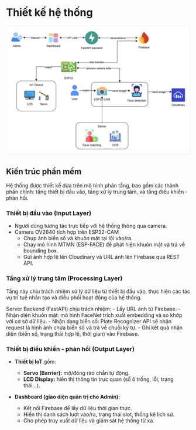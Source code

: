 # Thiết kế hệ thống

![Sơ đồ kiến trúc hệ thống](image.png)

## Kiến trúc phần mềm

Hệ thống được thiết kế dựa trên mô hình phân tầng, bao gồm các thành phần chính: tầng thiết bị đầu vào, tầng xử lý trung tâm, và tầng điều khiển - phản hồi.

### Thiết bị đầu vào (Input Layer)

- Người dùng tương tác trực tiếp với hệ thống thông qua camera.
- Camera OV2640 tích hợp trên ESP32-CAM
    - Chụp ảnh biển số và khuôn mặt tại lối vào/ra.
    - Chạy mô hình MTMN (ESP-FACE) để phát hiện khuôn mặt và trả về bounding box.
    - Gửi ảnh hợp lệ lên Cloudinary và URL ảnh lên Firebase qua REST API.

### Tầng xử lý trung tâm (Processing Layer)

Tầng này chịu trách nhiệm xử lý dữ liệu từ thiết bị đầu vào, thực hiện các tác vụ trí tuệ nhân tạo và điều phối hoạt động của hệ thống.

Server Backend (FastAPI) chịu trách nhiệm:
    - Lấy URL ảnh từ Firebase.
    - Nhận diện khuôn mặt: mô hình FaceNet trích xuất embedding và so khớp với cơ sở dữ liệu.
    - Nhận dạng biển số: Plate Recognizer API sẽ nhận request là hình ảnh chứa biển số và trả về chuỗi ký tự.
    - Ghi kết quả nhận diện (biển số, trạng thái hợp lệ, thời gian) vào Firebase.

### Thiết bị điều khiển - phản hồi (Output Layer)

- **Thiết bị IoT** gồm:
  - **Servo (Barrier):** mở/đóng rào chắn tự động.
  - **LCD Display:** hiển thị thông tin trực quan (số ô trống, lỗi, trạng thái...).

- **Dashboard (giao diện quản trị cho Admin):**
    - Kết nối Firebase để lấy dữ liệu thời gian thực.
    - Hiển thị danh sách lượt vào/ra, trạng thái slot, thống kê lịch sử.
    - Cho phép truy xuất dữ liệu và giám sát hệ thống từ xa.
